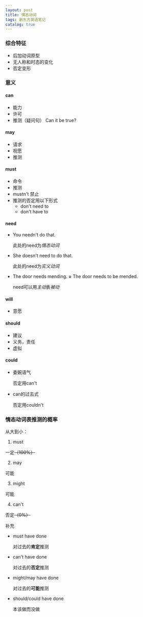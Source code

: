 ```yaml
---
layout: post
title: 情态动词
tags: 新东方英语笔记
catalog: true
---
```

### 综合特征

- 后加动词原型
- 无人称和时态的变化
- 否定变形

### 意义

#### can

- 能力
- 许可
- 推测（疑问句）
  Can it be true?

#### may

- 请求
- 祝愿
- 推测

#### must

- 命令
- 推测
- mustn't
  禁止
- 推测的否定用以下形式
  - don't need to
  - don't have to

#### need

- You needn't do that.

  此处的need为*情态动词*

- She doesn't need to do that.

  此处的need为*实义动词*

- The door needs mending. **=** The door needs to be mended.

  need可以用*主动*表*被动*

#### will

- 意愿

#### should

- 建议
- 义务，责任
- 虚拟

#### could

- 委婉语气

  否定用can't

- can的过去式

  否定用couldn't

### 情态动词表推测的概率

从大到小：

1. must

  一定~~（100%）~~

2. may

  可能

3. might

  可能

4. can't

  否定~~（0%）~~

补充

- must have done

  对过去的**肯定**推测

- can't have done

  对过去的**否定**推测

- might/may have done

  对过去的**可能**推测

- should/could have done

  本该做而没做
